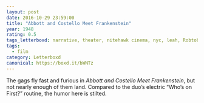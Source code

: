 ```yaml
---
layout: post 
date: 2016-10-29 23:59:00
title: "Abbott and Costello Meet Frankenstein"
year: 1948
rating: 0.5
tags_letterboxd: narrative, theater, nitehawk cinema, nyc, leah, Robtober
tags:
  - film
category: Letterboxd
canonical: https://boxd.it/bWNTz
---
```


The gags fly fast and furious in <cite>Abbott and Costello Meet Frankenstein</cite>, but not nearly enough of them land. Compared to the duo’s electric “Who’s on First?” routine, the humor here is stilted.